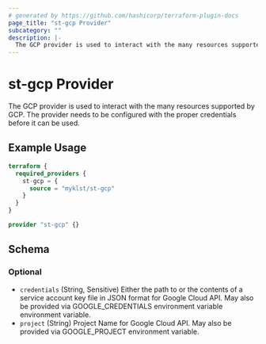 ```yaml
---
# generated by https://github.com/hashicorp/terraform-plugin-docs
page_title: "st-gcp Provider"
subcategory: ""
description: |-
  The GCP provider is used to interact with the many resources supported by GCP. The provider needs to be configured with the proper credentials before it can be used.
---
```


# st-gcp Provider

The GCP provider is used to interact with the many resources supported by GCP. The provider needs to be configured with the proper credentials before it can be used.

## Example Usage

```terraform
terraform {
  required_providers {
    st-gcp = {
      source = "myklst/st-gcp"
    }
  }
}

provider "st-gcp" {}
```

<!-- schema generated by tfplugindocs -->
## Schema

### Optional

- `credentials` (String, Sensitive) Either the path to or the contents of a service account key file in JSON format for Google Cloud API. May also be provided via GOOGLE_CREDENTIALS environment variable environment variable.
- `project` (String) Project Name for Google Cloud API. May also be provided via GOOGLE_PROJECT environment variable.



